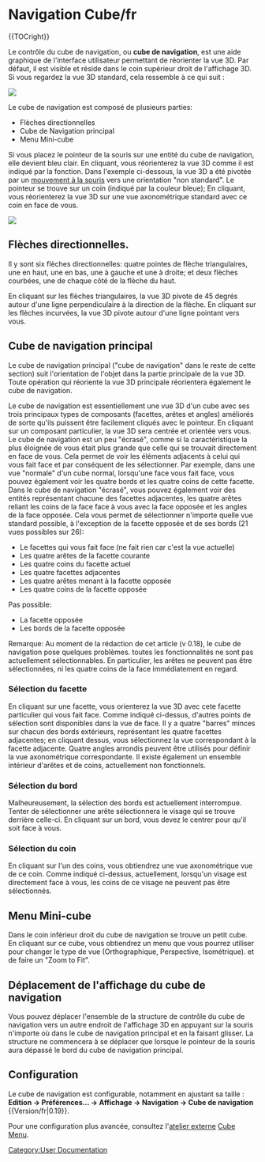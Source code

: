 # Navigation Cube/fr







{{TOCright}}

Le contrôle du cube de navigation, ou **cube de navigation**, est une aide graphique de l\'interface utilisateur permettant de réorienter la vue 3D. Par défaut, il est visible et réside dans le coin supérieur droit de l'affichage 3D. Si vous regardez la vue 3D standard, cela ressemble à ce qui suit :

![](images/FreeCAD-v0-18-NavCube_Axonometric.png )

Le cube de navigation est composé de plusieurs parties:

-   Flèches directionnelles
-   Cube de Navigation principal
-   Menu Mini-cube

Si vous placez le pointeur de la souris sur une entité du cube de navigation, elle devient bleu clair. En cliquant, vous réorienterez la vue 3D comme il est indiqué par la fonction. Dans l\'exemple ci-dessous, la vue 3D a été pivotée par un [mouvement à la souris](Mouse_Model/fr.md) vers une orientation \"non standard\". Le pointeur se trouve sur un coin (indiqué par la couleur bleue); En cliquant, vous réorienterez la vue 3D sur une vue axonométrique standard avec ce coin en face de vous.

![](images/FreeCAD-v0-18-NavCube_SelectCorner.png )

## Flèches directionnelles. 

Il y sont six flèches directionnelles: quatre pointes de flèche triangulaires, une en haut, une en bas, une à gauche et une à droite; et deux flèches courbées, une de chaque côté de la flèche du haut.

En cliquant sur les flèches triangulaires, la vue 3D pivote de 45 degrés autour d\'une ligne perpendiculaire à la direction de la flèche. En cliquant sur les flèches incurvées, la vue 3D pivote autour d\'une ligne pointant vers vous.

## Cube de navigation principal 

Le cube de navigation principal (\"cube de navigation\" dans le reste de cette section) suit l\'orientation de l\'objet dans la partie principale de la vue 3D. Toute opération qui réoriente la vue 3D principale réorientera également le cube de navigation.

Le cube de navigation est essentiellement une vue 3D d\'un cube avec ses trois principaux types de composants (facettes, arêtes et angles) améliorés de sorte qu\'ils puissent être facilement cliqués avec le pointeur. En cliquant sur un composant particulier, la vue 3D sera centrée et orientée vers vous. Le cube de navigation est un peu \"écrasé\", comme si la caractéristique la plus éloignée de vous était plus grande que celle qui se trouvait directement en face de vous. Cela permet de voir les éléments adjacents à celui qui vous fait face et par conséquent de les sélectionner. Par exemple, dans une vue \"normale\" d\'un cube normal, lorsqu\'une face vous fait face, vous pouvez également voir les quatre bords et les quatre coins de cette facette. Dans le cube de navigation \"écrasé\", vous pouvez également voir des entités représentant chacune des facettes adjacentes, les quatre arêtes reliant les coins de la face face à vous avec la face opposée et les angles de la face opposée. Cela vous permet de sélectionner n\'importe quelle vue standard possible, à l\'exception de la facette opposée et de ses bords (21 vues possibles sur 26):

-   Le facettes qui vous fait face (ne fait rien car c\'est la vue actuelle)
-   Les quatre arêtes de la facette courante
-   Les quatre coins du facette actuel
-   Les quatre facettes adjacentes
-   Les quatre arêtes menant à la facette opposée
-   Les quatre coins de la facette opposée

Pas possible:

-   La facette opposée
-   Les bords de la facette opposée

Remarque: Au moment de la rédaction de cet article (v 0.18), le cube de navigation pose quelques problèmes. toutes les fonctionnalités ne sont pas actuellement sélectionnables. En particulier, les arêtes ne peuvent pas être sélectionnées, ni les quatre coins de la face immédiatement en regard.

### Sélection du facette 

En cliquant sur une facette, vous orienterez la vue 3D avec cete facette particulier qui vous fait face. Comme indiqué ci-dessus, d\'autres points de sélection sont disponibles dans la vue de face. Il y a quatre \"barres\" minces sur chacun des bords extérieurs, représentant les quatre facettes adjacentes; en cliquant dessus, vous sélectionnez la vue correspondant à la facette adjacente. Quatre angles arrondis peuvent être utilisés pour définir la vue axonométrique correspondante. Il existe également un ensemble intérieur d\'arêtes et de coins, actuellement non fonctionnels.

### Sélection du bord 

Malheureusement, la sélection des bords est actuellement interrompue. Tenter de sélectionner une arête sélectionnera le visage qui se trouve derrière celle-ci. En cliquant sur un bord, vous devez le centrer pour qu\'il soit face à vous.

### Sélection du coin 

En cliquant sur l\'un des coins, vous obtiendrez une vue axonométrique vue de ce coin. Comme indiqué ci-dessus, actuellement, lorsqu\'un visage est directement face à vous, les coins de ce visage ne peuvent pas être sélectionnés.

## Menu Mini-cube 

Dans le coin inférieur droit du cube de navigation se trouve un petit cube. En cliquant sur ce cube, vous obtiendrez un menu que vous pourrez utiliser pour changer le type de vue (Orthographique, Perspective, Isométrique). et de faire un \"Zoom to Fit\".

## Déplacement de l'affichage du cube de navigation 

Vous pouvez déplacer l\'ensemble de la structure de contrôle du cube de navigation vers un autre endroit de l\'affichage 3D en appuyant sur la souris n\'importe où dans le cube de navigation principal et en la faisant glisser. La structure ne commencera à se déplacer que lorsque le pointeur de la souris aura dépassé le bord du cube de navigation principal.

## Configuration

Le cube de navigation est configurable, notamment en ajustant sa taille : **Edition → Préférences... → Affichage → Navigation → Cube de navigation** {{Version/fr|0.19}}.

Pour une configuration plus avancée, consultez l\'[atelier externe](External_workbenches/fr.md) [Cube Menu](Interface_Customization/fr#Menu_Cube.md).







[Category:User Documentation](Category:User_Documentation.md)

